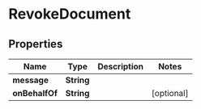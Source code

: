 

# RevokeDocument


## Properties

| Name | Type | Description | Notes |
|------------ | ------------- | ------------- | -------------|
|**message** | **String** |  |  |
|**onBehalfOf** | **String** |  |  [optional] |



